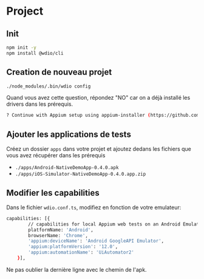 # Project

## Init

```bash
npm init -y
npm install @wdio/cli
```

## Creation de nouveau projet

```bash
./node_modules/.bin/wdio config
```

Quand vous avez cette question, répondez "NO" car on a déjà installé les drivers dans les prérequis.
```bash
? Continue with Appium setup using appium-installer (https://github.com/AppiumTestDistribution/appium-installer)? No
```
## Ajouter les applications de tests
Créez un dossier `apps` dans votre projet et ajoutez dedans les fichiers que vous avez récupérer dans les prérequis
- `./apps/Android-NativeDemoApp-0.4.0.apk`
- `./apps/iOS-Simulator-NativeDemoApp-0.4.0.app.zip`

## Modifier les capabilities

Dans le fichier `wdio.conf.ts`, modifiez en fonction de votre emulateur:

```bash
capabilities: [{
        // capabilities for local Appium web tests on an Android Emulator
        platformName: 'Android',
        browserName: 'Chrome',
        'appium:deviceName': 'Android GoogleAPI Emulator',
        'appium:platformVersion': '12.0',
        'appium:automationName': 'UiAutomator2'
    }],
```
Ne pas oublier la dernière ligne avec le chemin de l'apk.